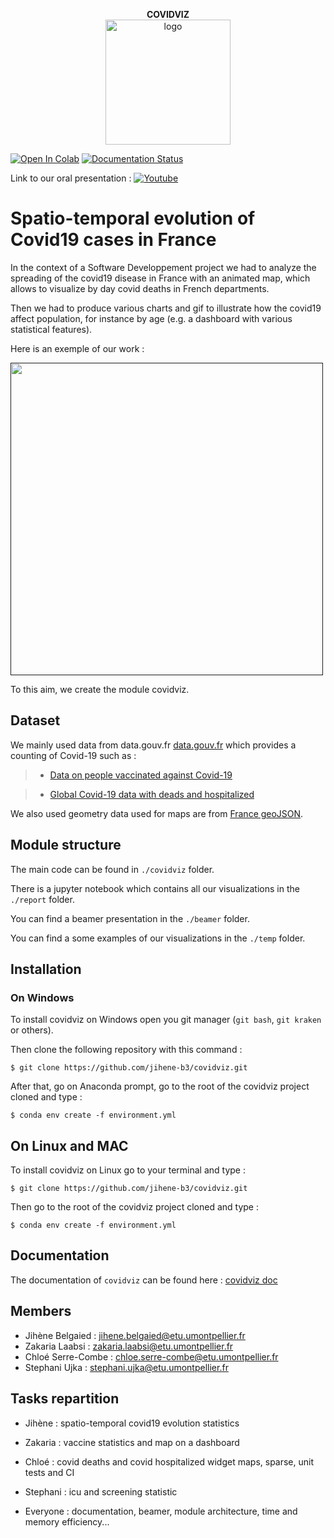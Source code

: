 
<p align="center">
  <strong> COVIDVIZ </strong> <br>
<img src="temp/map_departments.png" style="vertical-align:middle" width="200" height='200' class='center' alt='logo'>
</p>

[![Open In Colab](https://colab.research.google.com/assets/colab-badge.svg)](https://colab.research.google.com/github/jihene-b3/covidviz/blob/main/covidviz/dashboard/dashboard.ipynb)
[![Documentation Status](https://readthedocs.org/projects/covidviz/badge/?version=main)](https://covidviz.readthedocs.io/en/main/)

Link to our oral presentation :
[![Youtube](https://img.shields.io/badge/YouTube-FF0000?style=for-the-badge&logo=youtube&logoColor=white)](https://youtu.be/w1sd-1P-q3c)


# Spatio-temporal evolution of Covid19 cases in France


In the context of a Software Developpement project we had to analyze the spreading of the covid19 disease in France with an animated map, which allows to visualize by day covid deaths in French departments.

Then we had to produce various charts and gif to illustrate how the covid19 affect population, for instance by age (e.g. a dashboard with various statistical features).

Here is an exemple of our work : 

[<img src="temp/covid-19-h-bar-cases_departement.gif" height="500">]()

To this aim, we create the module covidviz.





## Dataset

We mainly used data from data.gouv.fr [data.gouv.fr](https://www.data.gouv.fr/en/datasets) which provides a counting of Covid-19 such as :

> - [Data on people vaccinated against Covid-19](https://www.data.gouv.fr/fr/datasets/donnees-relatives-aux-personnes-vaccinees-contre-la-covid-19-1/)

> - [Global Covid-19 data with deads and hospitalized](https://www.data.gouv.fr/en/datasets/chiffres-cles-concernant-lepidemie-de-covid19-en-france/)

We also used geometry data used for maps are from [France geoJSON](https://france-geojson.gregoiredavid.fr).

## Module structure


The main code can be found in  `./covidviz` folder.

There is a jupyter notebook which contains all our visualizations in the `./report` folder.

You can find a beamer presentation in the `./beamer` folder.

You can find a some examples of our visualizations in the `./temp` folder.

## Installation

### On Windows 

To install covidviz on Windows open you git manager (`git bash`, `git kraken` or others).

Then clone the following repository with this command :

    $ git clone https://github.com/jihene-b3/covidviz.git

After that, go on Anaconda prompt, go to the root of the covidviz project cloned and type :


    $ conda env create -f environment.yml 


## On Linux and MAC


To install covidviz on Linux go to your terminal and type :

    $ git clone https://github.com/jihene-b3/covidviz.git

Then go to the root of the covidviz project cloned and type :


    $ conda env create -f environment.yml 


## Documentation

The documentation of `covidviz` can be found here : [covidviz doc](https://covidviz.readthedocs.io/en/main/)


## Members
+ Jihène Belgaied : jihene.belgaied@etu.umontpellier.fr
+ Zakaria Laabsi : zakaria.laabsi@etu.umontpellier.fr
+ Chloé Serre-Combe : chloe.serre-combe@etu.umontpellier.fr
+ Stephani Ujka : stephani.ujka@etu.umontpellier.fr

## Tasks repartition 

+ Jihène : spatio-temporal covid19 evolution statistics
+ Zakaria : vaccine statistics and map on a dashboard 
+ Chloé : covid deaths and covid hospitalized widget maps, sparse, unit tests and CI
+ Stephani : icu and screening statistic 

+ Everyone : documentation, beamer, module architecture, time and memory efficiency...




